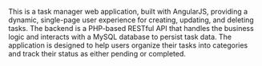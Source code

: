 This is a task manager web application, built with AngularJS, providing a dynamic, single-page user experience for creating, updating, and deleting tasks. The backend is a PHP-based RESTful API that handles the business logic and interacts with a MySQL database to persist task data. The application is designed to help users organize their tasks into categories and track their status as either pending or completed.
